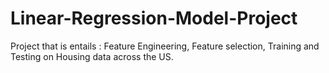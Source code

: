 # Linear-Regression-Model-Project
Project that is entails : Feature Engineering, Feature selection, Training and Testing on Housing data across the US.
